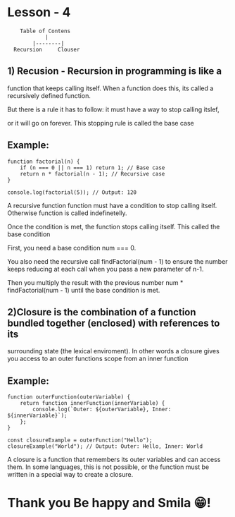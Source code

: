 # Lesson - 4
```
    Table of Contens
            |
        |--------|
  Recursion     Clouser
```
## 1) Recusion - Recursion in programming is like a
function that keeps calling itself. When a
function does this, its called a
recursively defined function.

But there is a rule it has to follow: it must
have a way to stop calling itslef,

or it will go on forever. This stopping rule
is called the base case

## Example:
```
function factorial(n) {
    if (n === 0 || n === 1) return 1; // Base case
    return n * factorial(n - 1); // Recursive case
}

console.log(factorial(5)); // Output: 120

```

A recursive function function must have a condition to stop calling itself. Otherwise function is
called indefinetelly.

Once the condition is met, the function stops calling itself. This called the base condition

First, you need a base condition num === 0.

You also need the recursive call
findFactorial(num - 1) to ensure the number
keeps reducing at each call when you pass a
new parameter of n-1.

Then you multiply the result with the previous
number num * findFactorial(num - 1) until the
base condition is met.

## 2)Closure is the combination of a function bundled together (enclosed) with references to its
surrounding state (the lexical enviroment). In other words a closure gives you access to an
outer functions scope from an inner function


## Example:
```
function outerFunction(outerVariable) {
    return function innerFunction(innerVariable) {
        console.log(`Outer: ${outerVariable}, Inner: ${innerVariable}`);
    };
}

const closureExample = outerFunction("Hello");
closureExample("World"); // Output: Outer: Hello, Inner: World
```
A closure is a function that remembers its outer variables and
can access them. In some languages, this is not possible, or
the function must be written in a special way to create a
closure.


# Thank you Be happy and Smila 😁!

